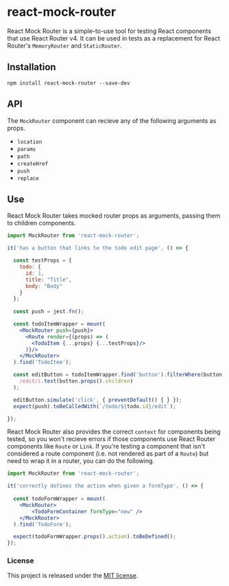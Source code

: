 # react-mock-router

React Mock Router is a simple-to-use tool for testing React components that
use React Router v4. It can be used in tests as a replacement for React
Router's `MemoryRouter` and `StaticRouter`.

## Installation

`npm install react-mock-router --save-dev`

## API

The `MockRouter` component can recieve any of the following arguments as props.

* `location`
* `params`
* `path`
* `createHref`
* `push`
* `replace`

## Use

React Mock Router takes mocked router props as arguments, passing them to
children components.

```jsx
import MockRouter from 'react-mock-router';

it('has a button that links to the todo edit page', () => {

  const testProps = {
    todo: {
      id: 1,
      title: "Title",
      body: "Body"
    }
  };
  
  const push = jest.fn();

  const todoItemWrapper = mount(
    <MockRouter push={push}>
      <Route render={(props) => (
        <TodoItem {...props} {...testProps}/>
      )}/>
    </MockRouter>
  ).find('TodoItem');

  const editButton = todoItemWrapper.find('button').filterWhere(button =>
    /edit/i.test(button.props().children)
  );

  editButton.simulate('click', { preventDefault() { } });
  expect(push).toBeCalledWith(`/todo/${todo.id}/edit`);

});
```

React Mock Router also provides the correct `context` for components
being tested, so you won't recieve errors if those components use React Router
components like `Route` or `Link`. If you're testing a component that isn't 
considered a route component (i.e. not rendered as part of a `Route`) but need
to wrap it in a router, you can do the following.

```jsx
import MockRouter from 'react-mock-router';

it('correctly defines the action when given a formType', () => {
  
  const todoFormWrapper = mount(
    <MockRouter>
        <TodoFormContainer formType="new" />
    </MockRouter>
  ).find('TodoForm');

  expect(todoFormWrapper.props().action).toBeDefined();
});
```

### License

This project is released under the [MIT license](./LICENSE.md).
